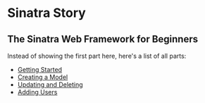 # Sinatra Story
## The Sinatra Web Framework for Beginners

Instead of showing the first part here, here's a list of all parts:

* [Getting Started](https://github.com/zombiecalypse/SinatraStory/blob/master/Start.mdown)
* [Creating a Model](https://github.com/zombiecalypse/SinatraStory/blob/master/Model.mdown)
* [Updating and Deleting](https://github.com/zombiecalypse/SinatraStory/blob/master/REST.mdown)
* [Adding Users](https://github.com/zombiecalypse/SinatraStory/blob/master/Sessions.mdown)
